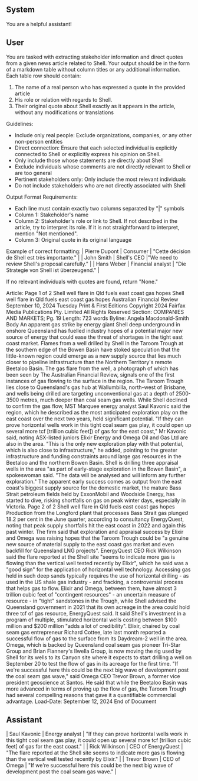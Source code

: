 ## System

You are a helpful assistant!

## User


You are tasked with extracting stakeholder information and direct quotes from a given news article related to Shell. Your output should be in the form of a markdown table without column titles or any additional information. Each table row should contain:
1. The name of a real person who has expressed a quote in the provided article
2. His role or relation with regards to Shell.
3. Their original quote about Shell exactly as it appears in the article, without any modifications or translations

Guidelines:
- Include only real people: Exclude organizations, companies, or any other non-person entities
- Direct connection: Ensure that each selected individual is explicitly connected to Shell or explicitly express his opinion on Shell.
- Only include those whose statements are directly about Shell
- Exclude individuals whose comments are not directly relevant to Shell or are too general
- Pertinent stakeholders only: Only include the most relevant individuals
- Do not include stakeholders who are not directly associated with Shell

Output Format Requirements:
- Each line must contain exactly two columns separated by "|" symbols
- Column 1: Stakeholder's name
- Column 2: Stakeholder's role or link to Shell. If not described in the article, try to interpret its role. If it is not straightforward to interpret, mention "Not mentioned".
- Column 3: Original quote in its original language

Example of correct formatting:
| Pierre Dupont | Consumer | "Cette décision de Shell est très importante." |
| John Smith | Shell's CEO |"We need to review Shell's proposal carefully." |
| Hans Weber | Financial analyst | "Die Strategie von Shell ist überzeugend." |

If no relevant individuals with quotes are found, return "None."

Article:
Page 1 of 2
Shell well flare in Qld fuels east coast gas hopes
Shell well flare in Qld fuels east coast gas hopes
Australian Financial Review
September 10, 2024 Tuesday
Print & First Editions
Copyright 2024 Fairfax Media Publications Pty. Limited All Rights Reserved
Section: COMPANIES AND MARKETS; Pg. 19
Length: 723 words
Byline: Angela Macdonald-Smith
Body
An apparent gas strike by energy giant Shell deep underground in onshore Queensland has fuelled industry hopes 
of a potential major new source of energy that could ease the threat of shortages in the tight east coast market.
Flames from a well drilled by Shell in the Taroom Trough at the southern edge of the Bowen Basin have stoked 
speculation that the little-known region could emerge as a new supply source that lies much closer to pipeline 
infrastructure than the Northern Territory's remote Beetaloo Basin.
The gas flare from the well, a photograph of which has been seen by The Australian Financial Review, signals one 
of the first instances of gas flowing to the surface in the region.
The Taroom Trough lies close to Queensland's gas hub at Wallumbilla, north-west of Brisbane, and wells being 
drilled are targeting unconventional gas at a depth of 2500-3500 metres, much deeper than coal seam gas wells.
While Shell declined to confirm the gas flow, MST Marquee energy analyst Saul Kavonic said the region, which he 
described as the most anticipated exploration play on the east coast over the next two years, held significant 
potential. "If they can prove horizontal wells work in this tight coal seam gas play, it could open up several more tcf 
[trillion cubic feet]) of gas for the east coast," Mr Kavonic said, noting ASX-listed juniors Elixir Energy and Omega 
Oil and Gas Ltd are also in the area.
"This is the only new exploration play with that potential, which is also close to infrastructure," he added, pointing to 
the greater infrastructure and funding constraints around large gas resources in the Beetaloo and the northern 
Bowen Basin.
Shell is drilling three appraisal wells in the area "as part of early-stage exploration in the Bowen Basin", a 
spokeswoman said. "The data will be analysed and will inform any further exploration."
The apparent early success comes as output from the east coast's biggest supply source for the domestic market, 
the mature Bass Strait petroleum fields held by ExxonMobil and Woodside Energy, has started to dive, risking 
shortfalls on gas on peak winter days, especially in Victoria.
Page 2 of 2
Shell well flare in Qld fuels east coast gas hopes
Production from the Longford plant that processes Bass Strait gas plunged 18.2 per cent in the June quarter, 
according to consultancy EnergyQuest, noting that peak supply shortfalls hit the east coast in 2022 and again this 
past winter.
The firm said that exploration and appraisal success by Elixir and Omega was raising hopes that the Taroom 
Trough could be "a genuine new source of material supply to the east coast gas market and even backfill for 
Queensland LNG projects".
EnergyQuest CEO Rick Wilkinson said the flare reported at the Shell site "seems to indicate more gas is flowing 
than the vertical well tested recently by Elixir", which he said was a "good sign" for the application of horizontal well 
technology.
Accessing gas held in such deep sands typically requires the use of horizontal drilling - as used in the US shale 
gas industry - and fracking, a controversial process that helps gas to flow.
Elixir and Omega, between them, have almost 3 trillion cubic feet of "contingent resources" - an uncertain measure 
of resource - in "tight" sandstones in the Trough, while Shell advised the Queensland government in 2021 that its 
own acreage in the area could hold three tcf of gas resource, EnergyQuest said.
It said Shell's investment in a program of multiple, stimulated horizontal wells costing between $100 million and 
$200 million "adds a lot of credibility". Elixir, chaired by coal seam gas entrepreneur Richard Cottee, late last month 
reported a successful flow of gas to the surface from its Daydream-2 well in the area.
Omega, which is backed by Queensland coal seam gas pioneer Tri-Star Group and Brian Flannery's Ilwella Group, 
is now moving the rig used by Shell for its wells to its Canyon site where it expects to start drilling a well on 
September 20 to test the flow of gas in its acreage for the first time.
"If we're successful here this could be the next big wave of development post the coal seam gas wave," said 
Omega CEO Trevor Brown, a former vice president geoscience at Santos.
He said that while the Beetaloo Basin was more advanced in terms of proving up the flow of gas, the Taroom 
Trough had several compelling reasons that gave it a quantifiable commercial advantage.
Load-Date: September 12, 2024
End of Document
        

## Assistant

| Saul Kavonic | Energy analyst | "If they can prove horizontal wells work in this tight coal seam gas play, it could open up several more tcf [trillion cubic feet] of gas for the east coast." |
| Rick Wilkinson | CEO of EnergyQuest | "The flare reported at the Shell site seems to indicate more gas is flowing than the vertical well tested recently by Elixir." |
| Trevor Brown | CEO of Omega | "If we're successful here this could be the next big wave of development post the coal seam gas wave." |

